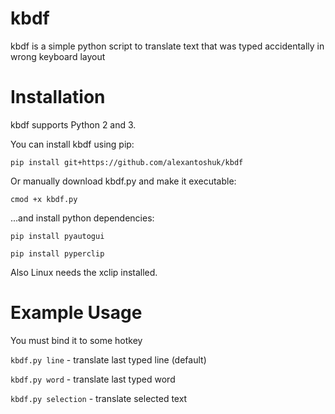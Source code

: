 kbdf
=========

kbdf is a simple python script to translate text that was typed accidentally in wrong keyboard layout

Installation
============

kbdf supports Python 2 and 3.

You can install kbdf using pip:

`pip install git+https://github.com/alexantoshuk/kbdf`

Or manually download kbdf.py and make it executable:

`cmod +x kbdf.py`

...and install python dependencies:

`pip install pyautogui`

`pip install pyperclip`

Also Linux needs the xclip installed.


Example Usage
=============
You must bind it to some hotkey

`kbdf.py line` - translate last typed line (default)

`kbdf.py word` - translate last typed word

`kbdf.py selection` - translate selected text

